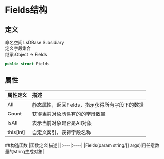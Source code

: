 # Fields结构
## 定义
命名空间:LsDBase.Subsidiary    
定义字段集合   
继承:Object -> Fields   
```C#
public struct Fields
```
## 属性
|属性定义|描述|
|:----|:----|
|All|静态属性，返回Fields，指示获得所有字段下的数据|
|Count|获得当前对象所具有的的字段数量|
|IsAll|表示当前对象是否是All对象|
|this\[int]|自定义索引，获得字段名称|

##构造函数
|函数定义|描述|
|:----|:----|
|Fields(param string/[] args)|用任意数量的string生成对象|